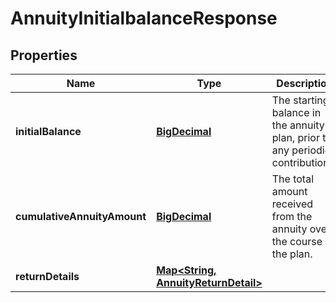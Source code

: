 
# AnnuityInitialbalanceResponse

## Properties
Name | Type | Description | Notes
------------ | ------------- | ------------- | -------------
**initialBalance** | [**BigDecimal**](BigDecimal.md) | The starting balance in the annuity plan, prior to any periodic contributions. | 
**cumulativeAnnuityAmount** | [**BigDecimal**](BigDecimal.md) | The total amount received from the annuity over the course of the plan. | 
**returnDetails** | [**Map&lt;String, AnnuityReturnDetail&gt;**](AnnuityReturnDetail.md) |  | 



